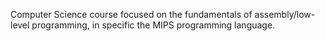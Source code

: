 Computer Science course focused on the fundamentals of assembly/low-level programming, in specific the MIPS programming language. 
